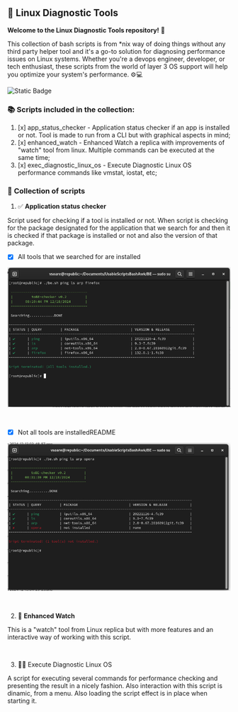 ## 🐧 Linux Diagnostic Tools

**Welcome to the Linux Diagnostic Tools repository!** 🎉

This collection of bash scripts is from *nix way of doing things without any third party helper tool and it's a go-to solution for diagnosing performance issues on Linux systems. Whether you're a devops engineer, developer, or tech enthusiast, these scripts from the world of layer 3 OS support will help you optimize your system's performance. ⚙️💻

![Static Badge](https://img.shields.io/badge/linux%20diagnostic%20tools%20-%20checking%20for%20performance%20issues%20-%20green?style=flat-square&logo=linux&logoColor=white&labelColor=orange)

### :books: Scripts included in the collection:

1. [x] app_status_checker - Application status checker if an app is installed or not. Tool is made to run from a CLI but with graphical aspects in mind;
2. [x] enhanced_watch - Enhanced Watch a replica with improvements of "watch" tool from linux. Multiple commands can be executed at the same time;
3. [x] exec_diagnostic_linux_os - Execute Diagnostic Linux OS performance commands like vmstat, iostat, etc;

### 🔖 **Collection of scripts**

1. ✅ **Application status checker**

Script used for checking if a tool is installed or not. When script is checking for the package designated for the application that we search for and then it is checked if that package is installed or not and also the version of that package.

* [x] All tools that we searched for are installed

![](readmecontent/allToolsInstalled.png)

<br>

* [x] Not all tools are installedREADME

![](readmecontent/NotAllToolsInstalled.png)

<br>

2. 👀️ **Enhanced Watch**

This is a "watch" tool from Linux replica but with more features and an interactive way of working with this script.

<br>

3. 👨‍💻 Execute Diagnostic Linux OS

A script for executing several commands for performance checking and presenting the result in a nicely fashion. Also interaction with this script is dinamic, from a menu. Also loading the script effect is in place when starting it.


